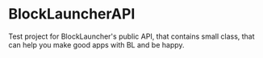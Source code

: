 BlockLauncherAPI
================

Test project for BlockLauncher's public API, that contains small class, that can help you make good apps with BL and be happy.
